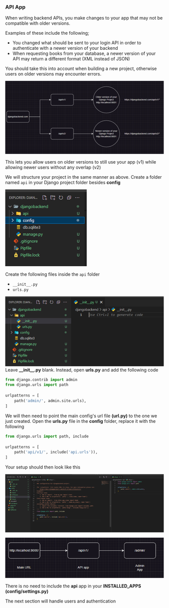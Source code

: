 ### API App

When writing backend APIs, you make changes to your app that may not be compatible with older versions.

Examples of these include the following;

- You changed what should be sent to your login API in order to authenticate with a newer version of your backend
- When requesting books from your database, a newer version of your API may return a different format (XML instead of JSON)

You should take this into account when building a new project, otherwise users on older versions may encounter errors.

![3b993b4fb30752dbd22c157c4c852f82_MD5](_resources/4%20-%20REST%20Framework%20Setup/3b993b4fb30752dbd22c157c4c852f82_MD5.jpg)

This lets you allow users on older versions to still use your app (v1) while allowing newer users without any overlap (v2)

We will structure your project in the same manner as above. Create a folder named `api` in your Django project folder besides **config**

![e4b384b960e31b256a53775aa6f61ff2_MD5](_resources/4%20-%20REST%20Framework%20Setup/e4b384b960e31b256a53775aa6f61ff2_MD5.jpg)

Create the following files inside the `api` folder

- `__init__.py`
- `urls.py`

![8357583c43ac252db3811fcc35f21564_MD5](_resources/4%20-%20REST%20Framework%20Setup/8357583c43ac252db3811fcc35f21564_MD5.jpg)
Leave **\_\_init\_\_.py** blank. Instead, open **urls.py** and add the following code

```python
from django.contrib import admin
from django.urls import path

urlpatterns = [
    path('admin/', admin.site.urls),
]
```

We will then need to point the main config's url file **(url.py)** to the one we just created. Open the **urls.py** file in the **config** folder, replace it with the following

```python
from django.urls import path, include

urlpatterns = [
    path('api/v1/', include('api.urls')),
]
```

Your setup should then look like this

[![8a1e35b34d95be992bd550b32bfe03fa_MD5](_resources/4%20-%20REST%20Framework%20Setup/8a1e35b34d95be992bd550b32bfe03fa_MD5.jpg)](https://bookstack.06222001.xyz/uploads/images/gallery/2024-09/2gZimage.png)

[![f9a1c18b83ca805afb4662e6ba43eca2_MD5](_resources/4%20-%20REST%20Framework%20Setup/f9a1c18b83ca805afb4662e6ba43eca2_MD5.jpg)](https://bookstack.06222001.xyz/uploads/images/gallery/2024-09/70bimage.png)

There is no need to include the **api** app in your **INSTALLED\_APPS (config/settings.py)**

The next section will handle users and authentication